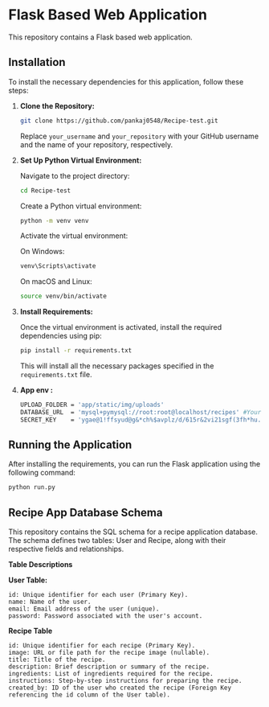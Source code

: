 # Flask Based Web Application

This repository contains a Flask based web application.

## Installation

To install the necessary dependencies for this application, follow these steps:

1. **Clone the Repository:**

    ```bash
    git clone https://github.com/pankaj0548/Recipe-test.git
    ```

    Replace `your_username` and `your_repository` with your GitHub username and the name of your repository, respectively.

2. **Set Up Python Virtual Environment:**

    Navigate to the project directory:

    ```bash
    cd Recipe-test
    ```

    Create a Python virtual environment:

    ```bash
    python -m venv venv
    ```

    Activate the virtual environment:

    On Windows:

    ```bash
    venv\Scripts\activate
    ```

    On macOS and Linux:

    ```bash
    source venv/bin/activate
    ```

3. **Install Requirements:**

    Once the virtual environment is activated, install the required dependencies using pip:

    ```bash
    pip install -r requirements.txt
    ```

    This will install all the necessary packages specified in the `requirements.txt` file.

4. **App env :**

    ```bash
    UPLOAD_FOLDER = 'app/static/img/uploads'
    DATABASE_URL  = 'mysql+pymysql://root:root@localhost/recipes' #Yours Db Url
    SECRET_KEY    = 'ygae@1!ffsyud@g&*ch%$avplz/d/615r&2vi21sgf(3fh*hu.x'
    ```
## Running the Application

After installing the requirements, you can run the Flask application using the following command:

```bash
python run.py
```


## Recipe App Database Schema

This repository contains the SQL schema for a recipe application database. The schema defines two tables: User and Recipe, along with their respective fields and relationships.

**Table Descriptions**

**User Table:**

    id: Unique identifier for each user (Primary Key).
    name: Name of the user.
    email: Email address of the user (unique).
    password: Password associated with the user's account.

**Recipe Table**

    id: Unique identifier for each recipe (Primary Key).
    image: URL or file path for the recipe image (nullable).
    title: Title of the recipe.
    description: Brief description or summary of the recipe.
    ingredients: List of ingredients required for the recipe.
    instructions: Step-by-step instructions for preparing the recipe.
    created_by: ID of the user who created the recipe (Foreign Key referencing the id column of the User table).
